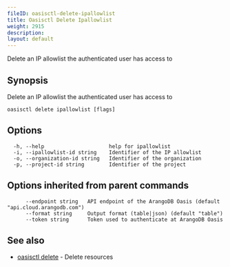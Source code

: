 ```yaml
---
fileID: oasisctl-delete-ipallowlist
title: Oasisctl Delete Ipallowlist
weight: 2915
description: 
layout: default
---
```

Delete an IP allowlist the authenticated user has access to

## Synopsis

Delete an IP allowlist the authenticated user has access to

```
oasisctl delete ipallowlist [flags]
```

## Options

```
  -h, --help                     help for ipallowlist
  -i, --ipallowlist-id string    Identifier of the IP allowlist
  -o, --organization-id string   Identifier of the organization
  -p, --project-id string        Identifier of the project
```

## Options inherited from parent commands

```
      --endpoint string   API endpoint of the ArangoDB Oasis (default "api.cloud.arangodb.com")
      --format string     Output format (table|json) (default "table")
      --token string      Token used to authenticate at ArangoDB Oasis
```

## See also

* [oasisctl delete]()	 - Delete resources

